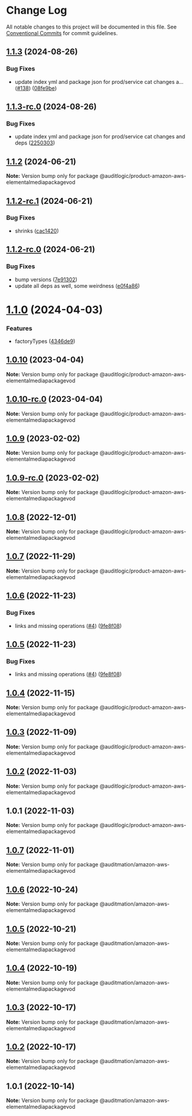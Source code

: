 # Change Log

All notable changes to this project will be documented in this file.
See [Conventional Commits](https://conventionalcommits.org) for commit guidelines.

## [1.1.3](https://github.com/auditlogic/product/compare/@auditlogic/product-amazon-aws-elementalmediapackagevod@1.1.2...@auditlogic/product-amazon-aws-elementalmediapackagevod@1.1.3) (2024-08-26)


### Bug Fixes

* update index yml and package json for prod/service cat changes a… ([#138](https://github.com/auditlogic/product/issues/138)) ([08fe9be](https://github.com/auditlogic/product/commit/08fe9beb1c8457462a19bc69caa02e6212d97e1a))





## [1.1.3-rc.0](https://github.com/auditlogic/product/compare/@auditlogic/product-amazon-aws-elementalmediapackagevod@1.1.2...@auditlogic/product-amazon-aws-elementalmediapackagevod@1.1.3-rc.0) (2024-08-26)


### Bug Fixes

* update index yml and package json for prod/service cat changes and deps ([2250303](https://github.com/auditlogic/product/commit/225030363a363608240135b7ebed386b28f01e4b))





## [1.1.2](https://github.com/auditlogic/product/compare/@auditlogic/product-amazon-aws-elementalmediapackagevod@1.1.2-rc.1...@auditlogic/product-amazon-aws-elementalmediapackagevod@1.1.2) (2024-06-21)

**Note:** Version bump only for package @auditlogic/product-amazon-aws-elementalmediapackagevod





## [1.1.2-rc.1](https://github.com/auditlogic/product/compare/@auditlogic/product-amazon-aws-elementalmediapackagevod@1.1.2-rc.0...@auditlogic/product-amazon-aws-elementalmediapackagevod@1.1.2-rc.1) (2024-06-21)


### Bug Fixes

* shrinks ([cac1420](https://github.com/auditlogic/product/commit/cac14200fefcd8183ab69fe89a47bd3f70f563e9))





## [1.1.2-rc.0](https://github.com/auditlogic/product/compare/@auditlogic/product-amazon-aws-elementalmediapackagevod@1.1.0...@auditlogic/product-amazon-aws-elementalmediapackagevod@1.1.2-rc.0) (2024-06-21)


### Bug Fixes

* bump versions ([7e91302](https://github.com/auditlogic/product/commit/7e913023b8b312150ed7762c32fbbe616be71de5))
* update all deps as well, some weirdness ([e0f4a86](https://github.com/auditlogic/product/commit/e0f4a864714e2d3de6bbf3da014d5312fe53be2f))





# [1.1.0](https://github.com/auditlogic/product/compare/@auditlogic/product-amazon-aws-elementalmediapackagevod@1.0.10...@auditlogic/product-amazon-aws-elementalmediapackagevod@1.1.0) (2024-04-03)


### Features

* factoryTypes ([4346de9](https://github.com/auditlogic/product/commit/4346de92693aee892fccf725338ffc7b80ab182b))





## [1.0.10](https://github.com/auditlogic/product/compare/@auditlogic/product-amazon-aws-elementalmediapackagevod@1.0.9...@auditlogic/product-amazon-aws-elementalmediapackagevod@1.0.10) (2023-04-04)

**Note:** Version bump only for package @auditlogic/product-amazon-aws-elementalmediapackagevod





## [1.0.10-rc.0](https://github.com/auditlogic/product/compare/@auditlogic/product-amazon-aws-elementalmediapackagevod@1.0.9...@auditlogic/product-amazon-aws-elementalmediapackagevod@1.0.10-rc.0) (2023-04-04)

**Note:** Version bump only for package @auditlogic/product-amazon-aws-elementalmediapackagevod





## [1.0.9](https://github.com/auditlogic/product/compare/@auditlogic/product-amazon-aws-elementalmediapackagevod@1.0.8...@auditlogic/product-amazon-aws-elementalmediapackagevod@1.0.9) (2023-02-02)

**Note:** Version bump only for package @auditlogic/product-amazon-aws-elementalmediapackagevod





## [1.0.9-rc.0](https://github.com/auditlogic/product/compare/@auditlogic/product-amazon-aws-elementalmediapackagevod@1.0.8...@auditlogic/product-amazon-aws-elementalmediapackagevod@1.0.9-rc.0) (2023-02-02)

**Note:** Version bump only for package @auditlogic/product-amazon-aws-elementalmediapackagevod





## [1.0.8](https://github.com/auditlogic/product/compare/@auditlogic/product-amazon-aws-elementalmediapackagevod@1.0.7...@auditlogic/product-amazon-aws-elementalmediapackagevod@1.0.8) (2022-12-01)

**Note:** Version bump only for package @auditlogic/product-amazon-aws-elementalmediapackagevod





## [1.0.7](https://github.com/auditlogic/product/compare/@auditlogic/product-amazon-aws-elementalmediapackagevod@1.0.6...@auditlogic/product-amazon-aws-elementalmediapackagevod@1.0.7) (2022-11-29)

**Note:** Version bump only for package @auditlogic/product-amazon-aws-elementalmediapackagevod





## [1.0.6](https://github.com/auditlogic/product/compare/@auditlogic/product-amazon-aws-elementalmediapackagevod@1.0.4...@auditlogic/product-amazon-aws-elementalmediapackagevod@1.0.6) (2022-11-23)


### Bug Fixes

* links and missing operations ([#4](https://github.com/auditlogic/product/issues/4)) ([9fe8f08](https://github.com/auditlogic/product/commit/9fe8f08fe7c57fdb79f991ac35bd6ac2e7dcad38))





## [1.0.5](https://github.com/auditlogic/product/compare/@auditlogic/product-amazon-aws-elementalmediapackagevod@1.0.4...@auditlogic/product-amazon-aws-elementalmediapackagevod@1.0.5) (2022-11-23)


### Bug Fixes

* links and missing operations ([#4](https://github.com/auditlogic/product/issues/4)) ([9fe8f08](https://github.com/auditlogic/product/commit/9fe8f08fe7c57fdb79f991ac35bd6ac2e7dcad38))





## [1.0.4](https://github.com/auditlogic/product/compare/@auditlogic/product-amazon-aws-elementalmediapackagevod@1.0.3...@auditlogic/product-amazon-aws-elementalmediapackagevod@1.0.4) (2022-11-15)

**Note:** Version bump only for package @auditlogic/product-amazon-aws-elementalmediapackagevod





## [1.0.3](https://github.com/auditlogic/product/compare/@auditlogic/product-amazon-aws-elementalmediapackagevod@1.0.2...@auditlogic/product-amazon-aws-elementalmediapackagevod@1.0.3) (2022-11-09)

**Note:** Version bump only for package @auditlogic/product-amazon-aws-elementalmediapackagevod





## [1.0.2](https://github.com/auditlogic/product/compare/@auditlogic/product-amazon-aws-elementalmediapackagevod@1.0.1...@auditlogic/product-amazon-aws-elementalmediapackagevod@1.0.2) (2022-11-03)

**Note:** Version bump only for package @auditlogic/product-amazon-aws-elementalmediapackagevod





## 1.0.1 (2022-11-03)

**Note:** Version bump only for package @auditlogic/product-amazon-aws-elementalmediapackagevod





## [1.0.7](https://github.com/auditmation/store-content/compare/@auditmation/amazon-aws-elementalmediapackagevod@1.0.6...@auditmation/amazon-aws-elementalmediapackagevod@1.0.7) (2022-11-01)

**Note:** Version bump only for package @auditmation/amazon-aws-elementalmediapackagevod





## [1.0.6](https://github.com/auditmation/store-content/compare/@auditmation/amazon-aws-elementalmediapackagevod@1.0.5...@auditmation/amazon-aws-elementalmediapackagevod@1.0.6) (2022-10-24)

**Note:** Version bump only for package @auditmation/amazon-aws-elementalmediapackagevod





## [1.0.5](https://github.com/auditmation/store-content/compare/@auditmation/amazon-aws-elementalmediapackagevod@1.0.4...@auditmation/amazon-aws-elementalmediapackagevod@1.0.5) (2022-10-21)

**Note:** Version bump only for package @auditmation/amazon-aws-elementalmediapackagevod





## [1.0.4](https://github.com/auditmation/store-content/compare/@auditmation/amazon-aws-elementalmediapackagevod@1.0.3...@auditmation/amazon-aws-elementalmediapackagevod@1.0.4) (2022-10-19)

**Note:** Version bump only for package @auditmation/amazon-aws-elementalmediapackagevod





## [1.0.3](https://github.com/auditmation/store-content/compare/@auditmation/amazon-aws-elementalmediapackagevod@1.0.2...@auditmation/amazon-aws-elementalmediapackagevod@1.0.3) (2022-10-17)

**Note:** Version bump only for package @auditmation/amazon-aws-elementalmediapackagevod





## [1.0.2](https://github.com/auditmation/store-content/compare/@auditmation/amazon-aws-elementalmediapackagevod@1.0.1...@auditmation/amazon-aws-elementalmediapackagevod@1.0.2) (2022-10-17)

**Note:** Version bump only for package @auditmation/amazon-aws-elementalmediapackagevod





## 1.0.1 (2022-10-14)

**Note:** Version bump only for package @auditmation/amazon-aws-elementalmediapackagevod

